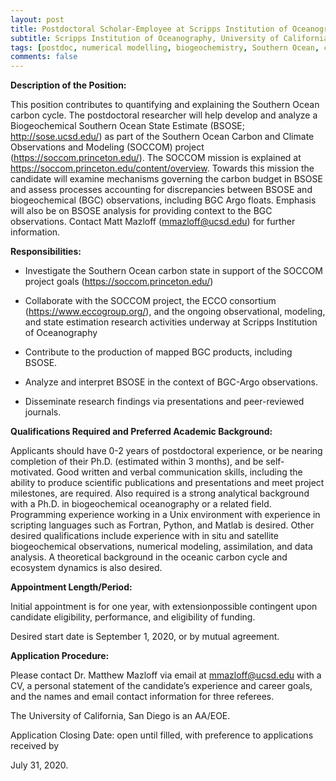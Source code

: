 ```yaml
---
layout: post
title: Postdoctoral Scholar-Employee at Scripps Institution of Oceanography Center
subtitle: Scripps Institution of Oceanography, University of California, San Diego, USA 
tags: [postdoc, numerical modelling, biogeochemistry, Southern Ocean, carbon cycle, SOCCOM, ECCO, BSOSE]
comments: false
---
```



**Description of the Position:**

This position contributes to quantifying and explaining the Southern Ocean carbon cycle. The postdoctoral researcher will help develop and analyze a Biogeochemical Southern Ocean State Estimate (BSOSE; <http://sose.ucsd.edu/>) as part of the Southern Ocean Carbon and Climate Observations and Modeling (SOCCOM) project (<https://soccom.princeton.edu/>). The SOCCOM mission is explained at <https://soccom.princeton.edu/content/overview>. Towards this mission the candidate will examine mechanisms governing the carbon budget in BSOSE and assess processes accounting for discrepancies between BSOSE and biogeochemical (BGC) observations, including BGC Argo floats. Emphasis will also be on BSOSE analysis for providing context to the BGC observations. Contact Matt Mazloff (<mmazloff@ucsd.edu>) for further information.


**Responsibilities:**

- Investigate the Southern Ocean carbon state in support of the SOCCOM project goals (<https://soccom.princeton.edu/>)

- Collaborate with the SOCCOM project, the ECCO consortium (<https://www.eccogroup.org/>), and the ongoing observational, modeling, and state estimation research activities underway at Scripps Institution of Oceanography

- Contribute to the production of mapped BGC products, including BSOSE.

- Analyze and interpret BSOSE in the context of BGC-Argo observations.

- Disseminate research findings via presentations and peer-reviewed journals.


**Qualifications Required and Preferred Academic Background:**

Applicants should have 0-2 years of postdoctoral experience, or be nearing completion of their Ph.D. (estimated within 3 months), and be self-motivated. Good written and verbal communication skills, including the ability to produce scientific publications and presentations and meet project milestones, are required. Also required is a strong analytical background with a Ph.D. in biogeochemical oceanography or a related field. Programming experience working in a Unix environment with experience in scripting languages such as Fortran, Python, and Matlab is desired. Other desired qualifications include experience with in situ and satellite biogeochemical observations, numerical modeling, assimilation, and data analysis. A theoretical background in the oceanic carbon cycle and ecosystem dynamics is also desired.


**Appointment Length/Period:**

Initial appointment is for one year, with extensionpossible contingent upon candidate eligibility, performance, and eligibility of funding.

Desired start date is September 1, 2020, or by mutual agreement.


**Application Procedure:**

Please contact Dr. Matthew Mazloff via email at <mmazloff@ucsd.edu> with a CV, a personal statement of the candidate’s experience and career goals, and the names and email contact information for three referees.


The University of California, San Diego is an AA/EOE.


Application Closing Date: open until filled, with preference to applications received by

July 31, 2020.